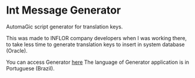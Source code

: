 # Int Message Generator

AutomaGic script generator for translation keys.

This was made to INFLOR company developers when I was working there, to take less time to generate translation keys to insert in system database (Oracle).

You can access Generator [here](https://karineliuti.github.io/IntMessageGenerator/)
The language of Generator application is in Portuguese (Brazil).
